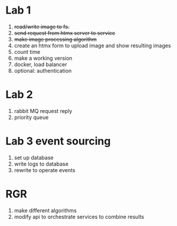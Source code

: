 # Lab 1

1. ~~read/write image to fs.~~
2. ~~send request from htmx server to service~~
3. ~~make image processing algorithm~~ 
4. create an htmx form to upload image and show resulting images
5. count time
6. make a working version
7. docker, load balancer
8. optional: authentication

# Lab 2
1. rabbit MQ request reply
2. priority queue

# Lab 3 event sourcing
1. set up database
2. write logs to database
3. rewrite to operate events

# RGR
1. make different algorithms
2. modify api to orchestrate services to combine results
